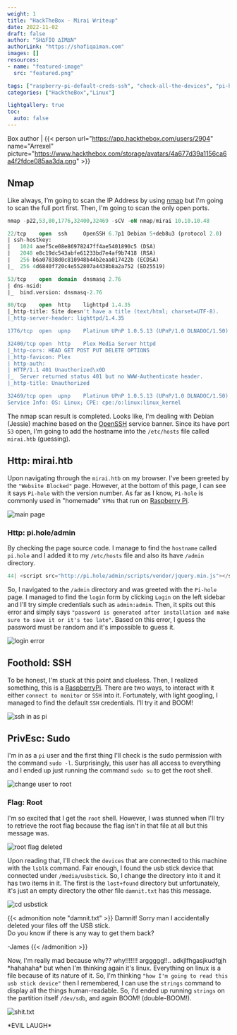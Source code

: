 ```yaml
---
weight: 1
title: "HackTheBox - Mirai Writeup"
date: 2022-11-02
draft: false
author: "SH∆FIQ ∆IM∆N"
authorLink: "https://shafiqaiman.com"
images: []
resources:
- name: "featured-image"
  src: "featured.png"

tags: ["raspberry-pi-default-creds-ssh", "check-all-the-devices", "pi-hole", "usb-stick", "recover-file", "lsblk"]
categories: ["HacktheBox","Linux"]

lightgallery: true
toc:
  auto: false
---
```


Box author | {{< person url="https://app.hackthebox.com/users/2904" name="Arrexel" picture="https://www.hackthebox.com/storage/avatars/4a677d39a1156ca6a4f2fdce085aa3da.png" >}}

<!--more-->

## Nmap
Like always, I’m going to scan the IP Address by using [nmap](https://nmap.org/) but I'm going to scan the full port first. Then, I'm going to scan the only open ports.

```sql
nmap -p22,53,80,1776,32400,32469 -sCV -oN nmap/mirai 10.10.10.48

22/tcp    open  ssh     OpenSSH 6.7p1 Debian 5+deb8u3 (protocol 2.0)
| ssh-hostkey: 
|   1024 aaef5ce08e86978247ff4ae5401890c5 (DSA)
|   2048 e8c19dc543abfe61233bd7e4af9b7418 (RSA)
|   256 b6a07838d0c810948b44b2eaa017422b (ECDSA)
|_  256 4d6840f720c4e552807a4438b8a2a752 (ED25519)

53/tcp    open  domain  dnsmasq 2.76
| dns-nsid: 
|_  bind.version: dnsmasq-2.76

80/tcp    open  http    lighttpd 1.4.35
|_http-title: Site doesn't have a title (text/html; charset=UTF-8).
|_http-server-header: lighttpd/1.4.35

1776/tcp  open  upnp    Platinum UPnP 1.0.5.13 (UPnP/1.0 DLNADOC/1.50)

32400/tcp open  http    Plex Media Server httpd
|_http-cors: HEAD GET POST PUT DELETE OPTIONS
|_http-favicon: Plex
| http-auth: 
| HTTP/1.1 401 Unauthorized\x0D
|_  Server returned status 401 but no WWW-Authenticate header.
|_http-title: Unauthorized

32469/tcp open  upnp    Platinum UPnP 1.0.5.13 (UPnP/1.0 DLNADOC/1.50)
Service Info: OS: Linux; CPE: cpe:/o:linux:linux_kernel
```
The nmap scan result is completed. Looks like, I'm dealing with Debian (Jessie) machine based on the [OpenSSH](https://launchpad.net/debian/+source/openssh/1:6.7p1-5+deb8u3) service banner. Since its have port `53` open, I'm going to add the hostname into the `/etc/hosts` file called `mirai.htb` (guessing). 

## Http: mirai.htb
Upon navigating through the `mirai.htb` on my browser.  I've been greeted by the `"Website Blocked"` page. However, at the bottom of this page, I can see it says `Pi-hole` with the version number. As far as I know, `Pi-hole` is commonly used in "homemade" `VPNs` that run on [Raspberry Pi](https://www.raspberrypi.com/).

![main page](main-page.png "main page")

### Http: pi.hole/admin
By checking the page source code. I manage to find the `hostname` called `pi.hole` and I added it to my `/etc/hosts` file and also its have `/admin` directory.

```js
44| <script src="http://pi.hole/admin/scripts/vendor/jquery.min.js"></script>
```

So, I navigated to the `/admin` directory and was greeted with the `Pi-hole` page. I managed to find the `login` form by clicking `Login` on the left sidebar and I'll try simple credentials such as `admin:admin`. Then, it spits out this error and simply says `"password is generated after installation and make sure to save it or it's too late"`. Based on this error, I guess the password must be random and it's impossible to guess it.

![login error](login-error.png "login error")

## Foothold: SSH
To be honest, I'm stuck at this point and clueless. Then, I realized something, this is a [RaspberryPi](https://www.raspberrypi.com/). There are two ways, to interact with it either `connect to monitor` or `SSH` into it. Fortunately, with light googling, I managed to find the default `SSH` credentials. I'll try it and BOOM! 

![ssh in as pi](ssh-in-as-user.png "ssh in as pi")

## PrivEsc: Sudo
I'm in as a `pi` user and the first thing I'll check is the sudo permission with the command `sudo -l`. Surprisingly, this user has all access to everything and I ended up just running the command `sudo su` to get the root shell.

![change user to root](root-shell.png "change user to root")

### Flag: Root
I'm so excited that I get the `root` shell. However, I was stunned when I'll try to retrieve the root flag because the flag isn't in that file at all but this message was.

![root flag deleted](root-deleted.png "root flag deleted")

Upon reading that, I'll check the `devices` that are connected to this machine with the `lsblk` command. Fair enough, I found the usb stick device that connected under `/media/usbstick`. So, I change the directory into it and it has two items in it. The first is the `lost+found` directory but unfortunately, it's just an empty directory the other file `damnit.txt` has this message.

![cd usbstick](cd-into-usbstick.png "cd usbstick")

{{< admonition note "damnit.txt" >}}
Damnit! Sorry man I accidentally deleted your files off the USB stick. </br>
Do you know if there is any way to get them back?

-James
{{< /admonition >}}

Now, I'm really mad because why?? why!!!!!!! arggggg!!.. adkjlfhgasjkudfgjh \*hahahaha\* but when I'm thinking again it's linux. Everything on linux is a file because of its nature of it. So, I'm thinking `"how I'm going to read this usb stick device"` then I remembered, I can use the `strings` command to display all the things human-readable. So, I'd ended up running `strings` on the partition itself `/dev/sdb`, and again BOOM! (double-BOOM!).

![shit.txt](shit-txt.png "real root flag")

\*EVIL LAUGH\*